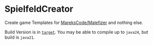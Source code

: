# SpielfeldCreator
Create game Templates for [MareksCode/Malefizer](https://github.com/MareksCode/Malefizer) and nothing else.

Build Version is in [`target`](https://github.com/yngmr007/SpielfeldCreator/tree/master/target). You may be able to compile up to `java24`, but build is `java21`.
